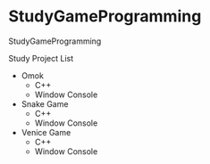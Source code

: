 # StudyGameProgramming

StudyGameProgramming

Study Project List

- Omok
  - C++
  - Window Console
- Snake Game
  - C++
  - Window Console
- Venice Game
  - C++
  - Window Console

